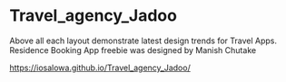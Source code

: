 # Travel_agency_Jadoo
Above all each layout demonstrate latest design trends for Travel Apps. Residence Booking App freebie was designed by Manish Chutake

https://iosalowa.github.io/Travel_agency_Jadoo/
